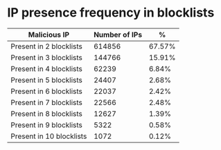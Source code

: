 # IP presence frequency in blocklists
| Malicious IP | Number of IPs | % |
|----|----|----|
| Present in 2 blocklists | 614856 | 67.57% |
| Present in 3 blocklists | 144766 | 15.91% |
| Present in 4 blocklists | 62239 | 6.84% |
| Present in 5 blocklists | 24407 | 2.68% |
| Present in 6 blocklists | 22037 | 2.42% |
| Present in 7 blocklists | 22566 | 2.48% |
| Present in 8 blocklists | 12627 | 1.39% |
| Present in 9 blocklists | 5322 | 0.58% |
| Present in 10 blocklists | 1072 | 0.12% |
